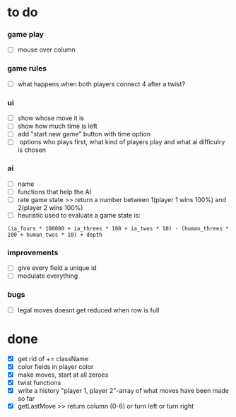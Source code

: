 # to do
### game play
- [ ]  mouse over column

### game rules
- [ ] what happens when both players connect 4 after a twist?

### ui
- [ ]  show whose move it is 
- [ ]  show how much time is left
- [ ]  add "start new game" button with time option
- [ ]  options who plays first, what kind of players play and what ai difficulry is chosen  

### ai
- [ ]  name
- [ ]  functions that help the AI
- [ ]  rate game state >> return a number between 1(player 1 wins 100%) and 2(player 2 wins 100%)  
- [ ]  heuristic used to evaluate a game state is:

```
(ia_fours * 100000 + ia_threes * 100 + ia_twos * 10) - (human_threes * 100 + human_twos * 10) + depth
```

### improvements
- [ ] give every field a unique id
- [ ] modulate everything

### bugs
- [ ] legal moves doesnt get reduced when row is full

# done
- [x] get rid of += className
- [x] color fields in player color
- [x] make moves, start at all zeroes
- [x] twist functions
- [x] write a history "player 1, player 2"-array of what moves have been made so far
- [x] getLastMove >>	return column (0-6) or turn left or turn right  
